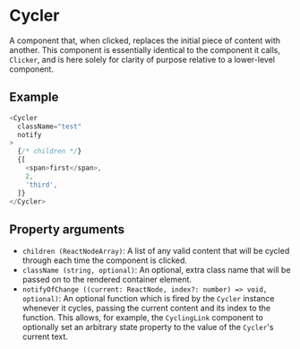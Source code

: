 # Cycler

A component that, when clicked, replaces the initial piece of content with another. This component is essentially identical to the component it calls, `Clicker`, and is here solely for clarity of purpose relative to a lower-level component.

## Example

```javascript
<Cycler
  className="test"
  notify
>
  {/* children */}
  {[
    <span>first</span>,
    2,
    'third',
  ]}
</Cycler>
```

## Property arguments

* `children (ReactNodeArray)`: A list of any valid content that will be cycled through each time the component is clicked.
* `className (string, optional)`: An optional, extra class name that will be passed on to the rendered container element.
* `notifyOfChange ((current: ReactNode, index?: number) => void, optional)`: An optional function which is fired by the `Cycler` instance whenever it cycles, passing the current content and its index to the function. This allows, for example, the `CyclingLink` component to optionally set an arbitrary state property to the value of the `Cycler`'s current text. 
